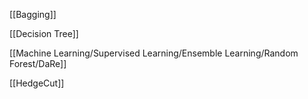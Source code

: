[[Bagging]]

[[Decision Tree]]

[[Machine Learning/Supervised Learning/Ensemble Learning/Random Forest/DaRe]]

[[HedgeCut]]

